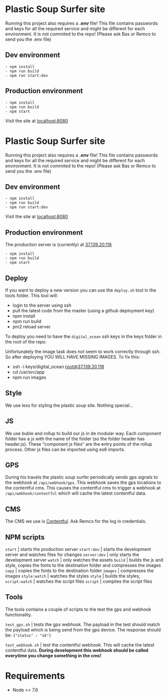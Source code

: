 # Plastic Soup Surfer site

Running this project also requires a **.env** file!
This file contains passwords and keys for all the required service and might be different for each environment. 
It is not commited to the repo!
(Please ask Bas or Remco to send you the .env file)

## Dev environment

    - npm install
    - npm run build
    - npm run start:dev

## Production environment

    - npm install
    - npm run build
    - npm start

Visit the site at [localhost:8080](http://localhost:8080)

# Plastic Soup Surfer site

Running this project also requires a **.env** file!
This file contains passwords and keys for all the required service and might be different for each environment. 
It is not commited to the repo!
(Please ask Bas or Remco to send you the .env file)

## Dev environment

    - npm install
    - npm run build
    - npm run start:dev

Visit the site at [localhost:8080](http://localhost:8080)

## Production environment

The production server is (currently) at [37.139.20.118](http://37.139.20.118)

    - npm install
    - npm run build
    - npm start

## Deploy

If you want to deploy a new version you can use the `deploy.sh` tool in the tools folder.
This tool will:
- login to the server using ssh
- pull the latest code from the master (using a github deployment key)
- npm install
- npm run build
- pm2 reload server

To deploy you need to have the `digital_ocean` ssh keys in the keys folder in the root of the repo.

Unfortunately the image task does not seem to work correctly through ssh. 
So after deploying YOU WILL HAVE MISSING IMAGES.
To fix this:

- ssh -i keys/digital_ocean root@37.139.20.118
- cd /usr/src/app
- npm run images

## Style

We use less for styling the plastic soup site. Nothing special...

## JS

We use buble and rollup to build our js in de modular way. 
Each component folder has a js with the name of the folder (so the folder header has header.js).
These "component js files" are the entry points of the rollup process. Other js files can be imported using es6 imports.

## GPS

During his travels the plastic soup surfer periodically sends gps signals to the webhook at `/api/webhook/gps`.
This webhook saves the gps locations to the contentful cms. This causes the contentful cms to trigger a webhook at `/api/webhook/contentful` which will cache the latest contentful data.

## CMS 

The CMS we use is [Contentful](https://www.contentful.com). Ask Remco for the log in credentials.

## NPM scripts

`start` | starts the production server
`start:dev` | starts the development server and watches files for changes
`server:dev` | only starts the development server
`watch` | only watches the assets
`build` | builds the js and style, copies the fonts to the destination folder and compresses the images
`copy`  | copies the fonts to the destination folder
`images` | compresses the images
`style:watch` | watches the styles
`style` | builds the styles,
`script:watch` | watches the script files
`script` | compiles the script files

## Tools

The tools contains a couple of scripts to the test the gps and webhook functionality.

`test_gps.sh` | tests the gps webhook. The payload in the test should match the payload which is being send from the gps device. The response should be: `{"status" : "ok"}`

`test_webhook.sh` | test the contentful webhook. This will cache the latest contentful data. **During development this webhook should be called everytime you change something in the cms!**

# Requirements

- Node >= 7.6
